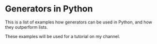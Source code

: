 # Generators in Python

This is a list of examples how generators can be used in Python, and how they outperform lists.

These examples will be used for a tutorial on my channel.
